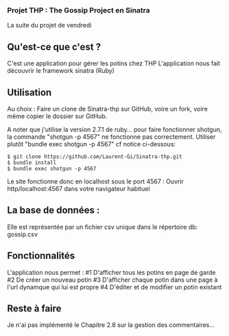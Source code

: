 ### Projet THP : The Gossip Project en Sinatra
La suite du projet de vendredi 


## Qu'est-ce que c'est ?

C'est une application pour gérer les potins chez THP 
L'application nous fait découvrir le framework sinatra (Ruby)


## Utilisation

Au choix : Faire un clone de Sinatra-thp sur GitHub, voire un fork, voire même copier le dossier sur GitHub.

A noter que j'utilise la version 2.7.1 de ruby... pour faire fonctionner shotgun, la commande "shotgun -p 4567" ne fonctionne pas correctement. Utiliser plutôt "bundle exec shotgun -p 4567" cf notice ci-dessous:

```
$ git clone https://github.com/Laurent-Gi/Sinatra-thp.git
$ bundle install
$ bundle exec shotgun -p 4567
```

Le site fonctionne donc en localhost sous le port 4567 : Ouvrir http/localhost:4567 dans votre navigateur habituel

## La base de données :

Elle est représentée par un fichier csv unique dans le répertoire db: gossip.csv

## Fonctionnalités

L'application nous permet :
#1 D'afficher tous les potins en page de garde
#2 De créer un nouveau potin
#3 D'afficher chaque potin dans une page à l'url dynamque qui lui est propre
#4 D'éditer et de modifier un potin existant


## Reste à faire
Je n'ai pas implémenté le Chapitre 2.8 sur la gestion des commentaires...
